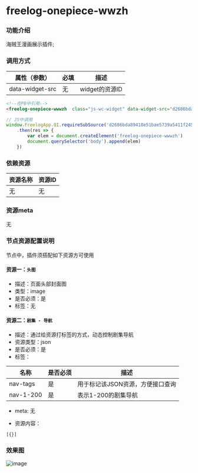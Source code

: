 # freelog-onepiece-wwzh 


### 功能介绍
海贼王漫画展示插件; 

### 调用方式
|属性（参数）|必填|描述|
|---|---|---|
|data-widget-src|无|widget的资源ID|

```html
<!--在PB中引用-->
<freelog-onepiece-wwwzh  class="js-wc-widget" data-widget-src="d2686bda89418e51bae5739a5411f245f0e0d78c"></freelog-onepiece-wwwzh>
```

```javascript
// JS中调用
window.FreelogApp.QI.requireSubSource('d2686bda89418e51bae5739a5411f245f0e0d78c')
    .then(res => {
        var elem = document.createElement('freelog-onepiece-wwwzh')
        document.querySelector('body').append(elem)
    })
```


### 依赖资源
|资源名称|资源ID|
|---|---|
|无|无|


### 资源meta
无


### 节点资源配置说明
节点中，插件须搭配如下资源方可使用

#### 资源一：`头图` 
- 描述：页面头部封面图
- 类型：image
- 是否必须：是
- 标签：无

#### 资源二：`剧集 - 导航` 
- 描述：通过给资源打标签的方式，动态控制剧集导航
- 资源类型：json
- 是否必须：是
- 标签：

|名称|是否必须 |描述|
|---|---|---|
|nav-tags|是|用于标记该JSON资源，方便接口查询|
|nav-1-200|是|表示1-200的剧集导航|

- meta: 无

- 资源内容：

```
[{}]
```



### 效果图

![image](https://note.youdao.com/favicon.ico)


